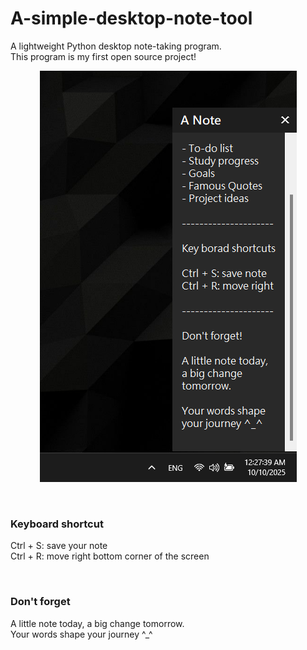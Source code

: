# A-simple-desktop-note-tool
A lightweight Python desktop note-taking program.  
This program is my first open source project!  

<p align="center">
  <img src="screenshot.png">
</p>

<br>

### Keyboard shortcut
Ctrl + S: save your note  
Ctrl + R: move right bottom corner of the screen  

<br>

### Don't forget
A little note today, a big change tomorrow.  
Your words shape your journey ^_^  
